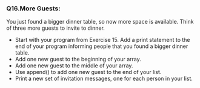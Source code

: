 <p><h3><strong>Q16.More Guests: </strong></h3> You just found a bigger dinner table, so now more space is available. Think of three more guests to invite to dinner.
<ul>
<li> Start with your program from Exercise 15. Add a print statement to the end of your program informing people that you found a bigger dinner table.</li>
<li>Add one new guest to the beginning of your array.</li>
<li>Add one new guest to the middle of your array. </li>
<li>Use append() to add one new guest to the end of your list.</li>
<li>Print a new set of invitation messages, one for each person in your list.</li>
</ul>
</p>
